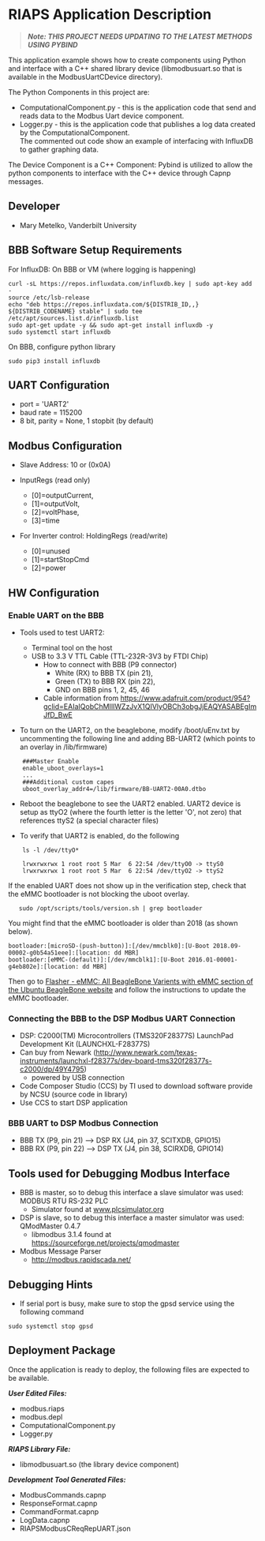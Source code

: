 # RIAPS Application Description

> ***Note:  THIS PROJECT NEEDS UPDATING TO THE LATEST METHODS USING PYBIND***

This application example shows how to create components using Python and interface with a C++
shared library device (libmodbusuart.so that is available in the ModbusUartCDevice directory).  

The Python Components in this project are:
* ComputationalComponent.py - this is the application code that send and reads data to the Modbus Uart device component.
* Logger.py - this is the application code that publishes a log data created by the ComputationalComponent.  
The commented out code show an example of interfacing with InfluxDB to gather graphing data.

The Device Component is a C++ Component:
Pybind is utilized to allow the python components to interface with the C++ device through Capnp messages.

## Developer
- Mary Metelko, Vanderbilt University

## BBB Software Setup Requirements
   For InfluxDB: On BBB or VM (where logging is happening)

```
curl -sL https://repos.influxdata.com/influxdb.key | sudo apt-key add -      
source /etc/lsb-release     
echo "deb https://repos.influxdata.com/${DISTRIB_ID,,} ${DISTRIB_CODENAME} stable" | sudo tee /etc/apt/sources.list.d/influxdb.list     
sudo apt-get update -y && sudo apt-get install influxdb -y      
sudo systemctl start influxdb
```

   On BBB, configure python library

```
sudo pip3 install influxdb
```

## UART Configuration
* port = 'UART2'
* baud rate = 115200
* 8 bit, parity = None, 1 stopbit (by default)

## Modbus Configuration
* Slave Address:  10 or (0x0A)

* InputRegs (read only)
  - [0]=outputCurrent,
  - [1]=outputVolt,
  - [2]=voltPhase,
  - [3]=time

* For Inverter control:  HoldingRegs (read/write)
  - [0]=unused
  - [1]=startStopCmd
  - [2]=power

## HW Configuration

### Enable UART on the BBB
* Tools used to test UART2:  
  - Terminal tool on the host
  - USB to 3.3 V TTL Cable (TTL-232R-3V3 by FTDI Chip)
    - How to connect with BBB (P9 connector)
      - White (RX) to BBB TX (pin 21),
      - Green (TX) to BBB RX (pin 22),
      - GND on BBB pins 1, 2, 45, 46
    - Cable information from https://www.adafruit.com/product/954?gclid=EAIaIQobChMIlIWZzJvX1QIVlyOBCh3obgJjEAQYASABEgImJfD_BwE

* To turn on the UART2, on the beaglebone, modify /boot/uEnv.txt by uncommenting the following line and adding BB-UART2
(which points to an overlay in /lib/firmware)

```
    ###Master Enable
    enable_uboot_overlays=1
    ...
    ###Additional custom capes
    uboot_overlay_addr4=/lib/firmware/BB-UART2-00A0.dtbo
```

* Reboot the beaglebone to see the UART2 enabled. UART2 device is setup as ttyO2 (where the fourth letter
is the letter 'O', not zero) that references ttyS2 (a special character files)

* To verify that UART2 is enabled, do the following

```
    ls -l /dev/ttyO*

    lrwxrwxrwx 1 root root 5 Mar  6 22:54 /dev/ttyO0 -> ttyS0
    lrwxrwxrwx 1 root root 5 Mar  6 22:54 /dev/ttyO2 -> ttyS2
```

If the enabled UART does not show up in the verification step, check that the eMMC bootloader is not blocking the uboot overlay.  

```
   sudo /opt/scripts/tools/version.sh | grep bootloader
```

You might find that the eMMC bootloader is older than 2018 (as shown below).  

```
bootloader:[microSD-(push-button)]:[/dev/mmcblk0]:[U-Boot 2018.09-00002-g0b54a51eee]:[location: dd MBR]
bootloader:[eMMC-(default)]:[/dev/mmcblk1]:[U-Boot 2016.01-00001-g4eb802e]:[location: dd MBR]
```

Then go to [Flasher - eMMC: All BeagleBone Varients with eMMC section of the Ubuntu BeagleBone website](https://elinux.org/BeagleBoardUbuntu) and follow the instructions to update the eMMC bootloader.

### Connecting the BBB to the DSP Modbus UART Connection
* DSP:  C2000(TM) Microcontrollers (TMS320F28377S) LaunchPad Development Kit (LAUNCHXL-F28377S)
* Can buy from Newark (http://www.newark.com/texas-instruments/launchxl-f28377s/dev-board-tms320f28377s-c2000/dp/49Y4795)
  - powered by USB connection
* Code Composer Studio (CCS) by TI used to download software provide by NCSU (source code in library)
* Use CCS to start DSP application

### BBB UART to DSP Modbus Connection
* BBB TX (P9, pin 21) --> DSP RX (J4, pin 37, SCITXDB, GPIO15)
* BBB RX (P9, pin 22) --> DSP TX (J4, pin 38, SCIRXDB, GPIO14)

## Tools used for Debugging Modbus Interface  
* BBB is master, so to debug this interface a slave simulator was used: MODBUS RTU RS-232 PLC
  - Simulator found at www.plcsimulator.org
* DSP is slave, so to debug this interface a master simulator was used: QModMaster 0.4.7
  - libmodbus 3.1.4 found at https://sourceforge.net/projects/qmodmaster
* Modbus Message Parser
  - http://modbus.rapidscada.net/

## Debugging Hints
* If serial port is busy, make sure to stop the gpsd service using the following command
```
sudo systemctl stop gpsd
```

## Deployment Package
Once the application is ready to deploy, the following files are expected to be available.

***User Edited Files:***
* modbus.riaps
* modbus.depl
* ComputationalComponent.py
* Logger.py

***RIAPS Library File:***
* libmodbusuart.so (the library device component)

***Development Tool Generated Files:***
* ModbusCommands.capnp
* ResponseFormat.capnp
* CommandFormat.capnp
* LogData.capnp
* RIAPSModbusCReqRepUART.json
